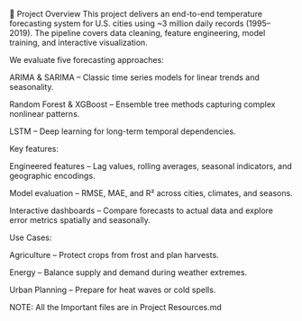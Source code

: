 📌 Project Overview
This project delivers an end-to-end temperature forecasting system for U.S. cities using ~3 million daily records (1995–2019). The pipeline covers data cleaning, feature engineering, model training, and interactive visualization.

We evaluate five forecasting approaches:

ARIMA & SARIMA – Classic time series models for linear trends and seasonality.

Random Forest & XGBoost – Ensemble tree methods capturing complex nonlinear patterns.

LSTM – Deep learning for long-term temporal dependencies.

Key features:

Engineered features – Lag values, rolling averages, seasonal indicators, and geographic encodings.

Model evaluation – RMSE, MAE, and R² across cities, climates, and seasons.

Interactive dashboards – Compare forecasts to actual data and explore error metrics spatially and seasonally.

Use Cases:

Agriculture – Protect crops from frost and plan harvests.

Energy – Balance supply and demand during weather extremes.

Urban Planning – Prepare for heat waves or cold spells.

NOTE: All the Important files are in Project Resources.md
